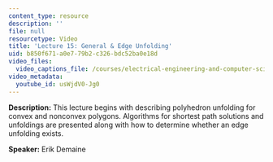 ```yaml
---
content_type: resource
description: ''
file: null
resourcetype: Video
title: 'Lecture 15: General & Edge Unfolding'
uid: b850f671-a0e7-79b2-c326-bdc52ba0e18d
video_files:
  video_captions_file: /courses/electrical-engineering-and-computer-science/6-849-geometric-folding-algorithms-linkages-origami-polyhedra-fall-2012/class-and-lecture-videos/lecture-15-general-edge-unfolding/usWjdV0-Jg0.vtt
video_metadata:
  youtube_id: usWjdV0-Jg0
---
```


**Description:** This lecture begins with describing polyhedron unfolding for convex and nonconvex polygons. Algorithms for shortest path solutions and unfoldings are presented along with how to determine whether an edge unfolding exists.

**Speaker:** Erik Demaine